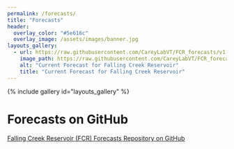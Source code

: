 ```yaml
---
permalink: /forecasts/
title: "Forecasts"
header:
  overlay_color: "#5e616c"
  overlay_image: /assets/images/banner.jpg
layouts_gallery:
  - url: https://raw.githubusercontent.com/CareyLabVT/FCR_forecasts/v1.beta2/Current_forecast.png
    image_path: https://raw.githubusercontent.com/CareyLabVT/FCR_forecasts/v1.beta2/Current_forecast.png
    alt: "Current Forecast for Falling Creek Reservoir"
    title: "Current Forecast for Falling Creek Reservoir"
---
```

{% include gallery id="layouts_gallery" %}

# Forecasts on GitHub

[<i class="fa fa-github" aria-hidden="true"></i> Falling Creek Reservoir (FCR) Forecasts Repository on GitHub](https://github.com/CareyLabVT/FCR_forecasts/tree/v1.beta2)
